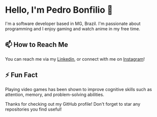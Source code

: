 # Hello, I'm Pedro Bonfilio 👋
I'm a software developer based in MG, Brazil. I'm passionate about programming and I enjoy gaming and watch anime in my free time.

## 📫 How to Reach Me
You can reach me via my [Linkedin](https://www.linkedin.com/in/pedro-bonfilio-lima-0693a914a/), or connect with me on [Instagram](https://www.instagram.com/pedroblimaa/)!

## ⚡ Fun Fact
Playing video games has been shown to improve cognitive skills such as attention, memory, and problem-solving abilities.

Thanks for checking out my GitHub profile! Don't forget to star any repositories you find useful!

<!--
**pedroblimaa/pedroblimaa** is a ✨ _special_ ✨ repository because its `README.md` (this file) appears on your GitHub profile.

Here are some ideas to get you started:

- 🔭 I’m currently working on ...
- 🌱 I’m currently learning ...
- 👯 I’m looking to collaborate on ...
- 🤔 I’m looking for help with ...
- 💬 Ask me about ...
- 📫 How to reach me: ...
- 😄 Pronouns: ...
- ⚡ Fun fact: ...
-->
